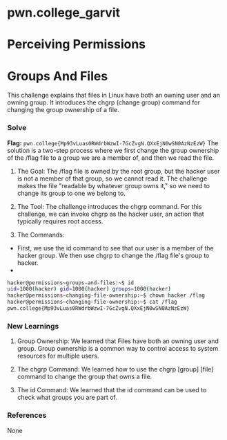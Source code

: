 # pwn.college_garvit
# Perceiving Permissions

# Groups And Files  
This challenge explains that files in Linux have both an owning user and an owning group. It introduces the chgrp (change group) command for changing the group ownership of a file. 

### Solve
**Flag:** `pwn.college{Mp93vLuas0RWdrbWzwI-7GcZvgN.QXxEjN0wSN0AzNzEzW}`
The solution is a two-step process where we first change the group ownership of the /flag file to a group we are a member of, and then we read the file.

1. The Goal: The /flag file is owned by the root group, but the hacker user is not a member of that group, so we cannot read it. The challenge makes the file "readable by whatever group owns it," so we need to change its group to one we belong to.

2. The Tool: The challenge introduces the chgrp command. For this challenge, we can invoke chgrp as the hacker user, an action that typically requires root access.

3. The Commands:
 - First, we use the id command to see that our user is a member of the hacker group. We then use chgrp to change the /flag file's group to hacker.
 - 
 
 ```bash
hacker@permissions~groups-and-files:~$ id
uid=1000(hacker) gid=1000(hacker) groups=1000(hacker)
hacker@permissions~changing-file-ownership:~$ chown hacker /flag
hacker@permissions~changing-file-ownership:~$ cat /flag
pwn.college{Mp93vLuas0RWdrbWzwI-7GcZvgN.QXxEjN0wSN0AzNzEzW}
```
    
### New Learnings
1. Group Ownership: We learned that Files have both an owning user and group. Group ownership is a common way to control access to system resources for multiple users.

2. The chgrp Command: We learned how to use the chgrp [group] [file] command to change the group that owns a file.

3. The id Command: We learned that the id command can be used to check what groups you are part of.

### References 
None